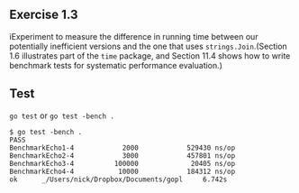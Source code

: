 ## Exercise 1.3

iExperiment to measure the difference in running time between our
potentially inefficient versions and the one that uses
`strings.Join`.(Section 1.6 illustrates part of the `time` package, and
Section 11.4 shows how to write benchmark tests for systematic
performance evaluation.)

## Test

`go test` or
`go test -bench .`

```
$ go test -bench .
PASS
BenchmarkEcho1-4            2000            529430 ns/op
BenchmarkEcho2-4            3000            457801 ns/op
BenchmarkEcho3-4          100000             20405 ns/op
BenchmarkEcho4-4           10000            184312 ns/op
ok      _/Users/nick/Dropbox/Documents/gopl     6.742s
```
